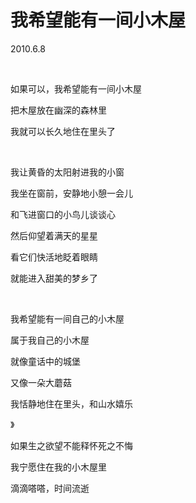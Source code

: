 # 我希望能有一间小木屋

2010.6.8

 

如果可以，我希望能有一间小木屋

把木屋放在幽深的森林里

我就可以长久地住在里头了

 

我让黄昏的太阳射进我的小窗

我坐在窗前，安静地小憩一会儿

和飞进窗口的小鸟儿谈谈心

然后仰望着满天的星星

看它们快活地眨着眼睛

就能进入甜美的梦乡了

 

我希望能有一间自己的小木屋

属于我自己的小木屋

就像童话中的城堡

又像一朵大蘑菇

我恬静地住在里头，和山水嬉乐

》

如果生之欲望不能释怀死之不悔

我宁愿住在我的小木屋里

滴滴嗒嗒，时间流逝

